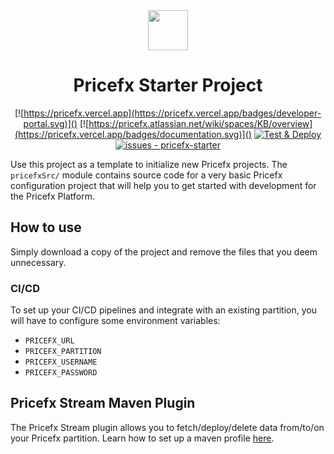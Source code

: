 <div align="center">
    <div align="center">
        <img src="https://pricefx.vercel.app/pricefx-logo.svg" height="64"/>
    </div>
    <h1>Pricefx Starter Project</h1>
</div>

<div align="center">

[![https://pricefx.vercel.app](https://pricefx.vercel.app/badges/developer-portal.svg)]()
[![https://pricefx.atlassian.net/wiki/spaces/KB/overview](https://pricefx.vercel.app/badges/documentation.svg)]()
[![Test & Deploy](https://github.com/pricefx/pricefx-starter/actions/workflows/main.yml/badge.svg?branch=develop)](https://github.com/pricefx/pricefx-starter/actions/workflows/main.yml)
[![issues - pricefx-starter](https://img.shields.io/github/issues/pricefx/pricefx-starter)](https://github.com/pricefx/pricefx-starter/issues)

</div>

Use this project as a template to initialize new Pricefx projects. The `pricefxSrc/` module contains source code for a very basic Pricefx configuration project that will help you to get started with development for the Pricefx Platform.

## How to use

Simply download a copy of the project and remove the files that you deem unnecessary. 

### CI/CD

To set up your CI/CD pipelines and integrate with an existing partition, you will have to configure some environment variables:

* `PRICEFX_URL`
* `PRICEFX_PARTITION`
* `PRICEFX_USERNAME`
* `PRICEFX_PASSWORD`

## Pricefx Stream Maven Plugin

The Pricefx Stream plugin allows you to fetch/deploy/delete data from/to/on your Pricefx partition. Learn how to set up a maven profile [here](https://pricefx.atlassian.net/wiki/spaces/KB/pages/3804922316/Pricefx+Maven+Plugin).
